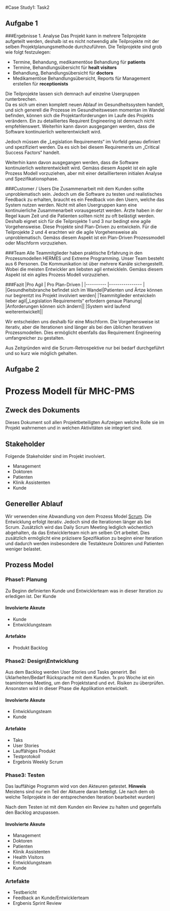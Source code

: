 #Case Study1: Task2

## Aufgabe 1

###Ergebnisse 1. Analyse
Das Projekt kann in mehrere Teilprojekte aufgeteilt werden, deshalb ist es nicht notwendig alle Teilprojekte mit der selben Projektplanungsmethode durchzuführen.
Die Teilprojekte sind grob wie folgt festzulegen:

* Termine, Behandung, medikamentöse Behandlung für **patients**
* Termine, Behandlungsübersicht für  **healt visitors**
* Behandlung, Behandlungsübersicht für **doctors**
* Medikamentöse Behandlungsübersicht, Reports für Management erstellen für **receptionists**

Die Teilprojekte lassen sich demnach auf einzelne Usergruppen runterbrechen.  
Da es sich um einen komplett neuen Ablauf im Gesundheitssystem handelt, und sich generell die Prozesse im Gesundheitswesen momentan im Wandel befinden, können sich die Projektanforderungen im Laufe des Projekts verändern. Ein zu detailliertes Requirent Engineering ist demnach nicht empfehlenswert.
Weiterhin kann davon ausgegangen werden, dass die Software kontinuierlich weiterentwickelt wird.

Jedoch müssen die „Legislation Requirements“ 	im Vorfeld genau definiert und spezifiziert werden. Da es sich bei diesem Requirements um „Critical Success Factors“ handelt.

Weiterhin kann davon ausgegangen werden, dass die Software kontinuierlich weiterentwickelt wird.
Gemäss diesem Aspekt ist ein agile Prozess Modell vorzuziehen, aber mit einer detaillierteren initialen Analyse und Spezifikationsphase. 

###Customer / Users
Die Zusammenarbeit mit dem Kunden sollte unproblematisch sein. Jedoch um die Software zu testen und realistisches Feedback zu erhalten, braucht es ein Feedback von den Usern, welche das System nutzen werden.
Nicht mit allen Usergruppen kann eine kontinuierliche Zusammenarbeit vorausgesetzt werden.
Ärzte haben in der Regel kaum Zeit und die Patienten sollten nicht zu oft belästigt werden.
Deshalb eignet sich für die Teilprojekte 1 und 3 nur bedingt eine agile Vorgehensweise.  Diese Projekte sind Plan-Driven zu entwickeln.
Für die Teilprojekte 2 und 4 erachten wir die agile Vorgehensweise als unproblematisch.
Gemäss diesem Aspekt ist ein Plan-Driven Prozessmodell oder Mischform vorzuziehen.

###Team
Alle Teammitglieder haben praktische Erfahrung in den Prozessmodellen HERMES und Extreme Programming.  Unser Team besteht aus 6 Personen. Die Kommunikation ist über mehrere Kanäle sichergestellt. Wobei die meisten Entwickler am liebsten agil entwickleln.
Gemäss diesem Aspekt ist ein agiles Prozess Modell vorzuziehen.

###Fazit
|Pro Agil   | Pro Plan-Driven |
|---------- |---------------- |
|Gesundheitsbranche befindet sich im Wandel|Patienten und Ärtze können nur begrentzt ins Projekt involviert werden|
|Teammitglieder entwickeln lieber agil|„Legislation Requirements“ erfordern genaue Planung|
|Anforderungen können sich ändern||
|System wird laufend weiterentwickelt||

Wir entscheiden uns deshalb für eine Mischform. Die Vorgehensweise ist iterativ, aber die Iterationen sind länger als bei den üblichen Iterativen Prozessmodellen. Dies ermöglicht ebenfalls das Requirement Engineering umfangreicher zu gestalten.

Aus Zeitgründen wird die Scrum-Retrospektive nur bei bedarf durchgeführt und  so kurz wie möglich gehalten. 

## Aufgabe 2

# Prozess Modell für MHC-PMS

## Zweck des Dokuments
Dieses Dokument soll allen Projektbeteiligten Aufzeigen welche Rolle sie im Projekt wahrnemen und in welchen Aktivitäten sie integriert sind.

## Stakeholder
Folgende Stakeholder sind im Projekt involviert.
- Management
- Doktoren
- Patienten
- Klinik Assistenten 
- Kunde

## Genereller Ablauf
Wir verwenden eine Abwandlung von dem Prozess Model [Scrum](http://de.wikipedia.org/wiki/Scrum).
Die Entwicklung erfolgt iterativ. Jedoch sind die Iterationen länger als bei Scrum. Zusätzlich wird das Daily Scrum Meeting lediglich wöchentlich abgehalten, da das Entwicklerteam nich am selben Ort arbeitet. Dies zusätzlich ermöglicht eine präzisere Spezifikation zu beginn einer Iteration und dadurch werden insbesondere die Testakteure Doktoren und Patienten weniger belastet.

## Prozess Model

### Phase1: Planung
Zu Beginn definierten Kunde und Entwicklerteam was in dieser Iteration zu erledigen ist. Der Kunde 

#### Involvierte Akeute
- Kunde
- Entwicklungsteam

#### Artefakte
- Produkt Backlog

### Phase2: Design\Entwicklung

Aus dem Backlog werden User Stories und Tasks generirt. Bei Uklarheiten/Bedarf Rücksprache mit dem Kunden. 
1x pro Woche ist ein teaminternes Meeting, um den Projektstand und evt. Risiken zu überprüfen.
Ansonsten wird in dieser Phase die Applikation entwickelt.

#### Involvierte Akeute
- Entwicklungsteam
- Kunde 

#### Artefakte
- Taks
- User Stories
- Lauffähiges Produkt
- Testprotokoll
- Ergebnis Weekly Scrum

### Phase3: Testen
Das lauffähige Programm wird von den Akteuren getestet. 
**Hinweis** Meistens sind nur ein Teil der Aktuere daran beteiligt. (Je nach dem ob welche Teilprojekte in der entsprechenden Iteration bearbeitet wurden)

Nach dem Testen ist mit dem Kunden ein Review zu halten und gegenfalls den Backlog anzupassen.


#### Involvierte Akeute
- Management
- Doktoren
- Patienten
- Klinik Assistenten
- Health Visitors
- Entwicklungsteam
- Kunde

### Artefakte
- Testbericht
- Feedback an Kunde/Entwicklerteam
- Ergbenis Sprint Review
